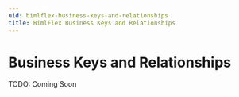 ```yaml
---
uid: bimlflex-business-keys-and-relationships
title: BimlFlex Business Keys and Relationships
---
```

# Business Keys and Relationships

TODO: Coming Soon
